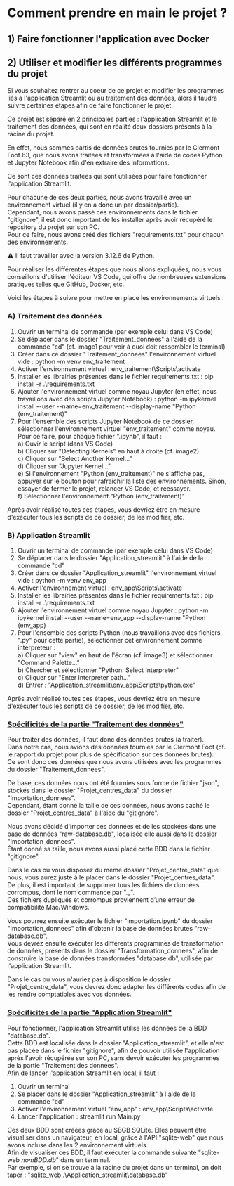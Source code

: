 # Comment prendre en main le projet ?

## 1) Faire fonctionner l'application avec Docker


## 2) Utiliser et modifier les différents programmes du projet
Si vous souhaitez rentrer au coeur de ce projet et modifier les programmes liés à l'application Streamlit ou au traitement des données, alors il faudra suivre certaines étapes afin de faire fonctionner le projet.

Ce projet est séparé en 2 principales parties : l'application Streamlit et le traitement des données, qui sont en réalité deux dossiers présents à la racine du projet.

En effet, nous sommes partis de données brutes fournies par le Clermont Foot 63, que nous avons traitées et transformées à l'aide de codes Python et Jupyter Notebook afin d'en extraire des informations.

Ce sont ces données traitées qui sont utilisées pour faire fonctionner l'application Streamlit.

Pour chacune de ces deux parties, nous avons travaillé avec un environnement virtuel (il y en a donc un par dossier/partie).  
Cependant, nous avons passé ces environnements dans le fichier "gitignore", il est donc important de les installer après avoir récupéré le repository du projet sur son PC.  
Pour ce faire, nous avons créé des fichiers "requirements.txt" pour chacun des environnements.

⚠️ Il faut travailler avec la version 3.12.6 de Python.

Pour réaliser les différentes étapes que nous allons expliquées, nous vous conseillons d'utiliser l'éditeur VS Code, qui offre de nombreuses extensions pratiques telles que GitHub, Docker, etc.

Voici les étapes à suivre pour mettre en place les environnements virtuels :

### A) Traitement des données

1) Ouvrir un terminal de commande (par exemple celui dans VS Code)
2) Se déplacer dans le dossier "Traitement_donnees" à l'aide de la commande "cd" (cf. image1 pour voir à quoi doit ressembler le terminal)
3) Créer dans ce dossier "Traitement_donnees" l'environnement virtuel vide : python -m venv env_traitement
4) Activer l'environnement virtuel : env_traitement\Scripts\activate
5) Installer les librairies présentes dans le fichier requirements.txt : pip install -r .\requirements.txt
6) Ajouter l'environnement virtuel comme noyau Jupyter (en effet, nous travaillons avec des scripts Jupyter Notebook) : python -m ipykernel install --user --name=env_traitement --display-name "Python (env_traitement)"
7) Pour l'ensemble des scripts Jupyter Notebook de ce dossier, sélectionner l'environnement virtuel "env_traitement" comme noyau.  
Pour ce faire, pour chaque fichier ".ipynb", il faut :  
a) Ouvir le script (dans VS Code)  
b) Cliquer sur "Detecting Kernels" en haut à droite (cf. image2)  
c) Cliquer sur "Select Another Kernel..."  
d) Cliquer sur "Jupyter Kernel..."  
e) Si l'environnement "Python (env_traitement)" ne s'affiche pas, appuyer sur le bouton pour rafraichir la liste des environnements. Sinon, essayer de fermer le projet, relancer VS Code, et réessayer.  
f) Sélectionner l'environnement "Python (env_traitement)"  

Après avoir réalisé toutes ces étapes, vous devriez être en mesure d'exécuter tous les scripts de ce dossier, de les modifier, etc.


### B) Application Streamlit

1) Ouvrir un terminal de commande (par exemple celui dans VS Code)
2) Se déplacer dans le dossier "Application_streamlit" à l'aide de la commande "cd"
3) Créer dans ce dossier "Application_streamlit" l'environnement virtuel vide : python -m venv env_app
4) Activer l'environnement virtuel : env_app\Scripts\activate
5) Installer les librairies présentes dans le fichier requirements.txt : pip install -r .\requirements.txt
6) Ajouter l'environnement virtuel comme noyau Jupyter : python -m ipykernel install --user --name=env_app --display-name "Python (env_app) 
7) Pour l'ensemble des scripts Python (nous travaillons avec des fichiers ".py" pour cette partie), sélectionner cet environnement comme interpreteur :  
a) Cliquer sur "view" en haut de l'écran (cf. image3) et sélectionner "Command Palette..."  
b) Chercher et sélectionner "Python: Select Interpreter"  
c) Cliquer sur "Enter interpreter path..."  
d) Entrer : "Application_streamlit\env_app\Scripts\python.exe"

Après avoir réalisé toutes ces étapes, vous devriez être en mesure d'exécuter tous les scripts de ce dossier, de les modifier, etc.


### <ins> Spécificités de la partie "Traitement des données" </ins>

Pour traiter des données, il faut donc des données brutes (à traiter).  
Dans notre cas, nous avions des données fournies par le Clermont Foot (cf. le rapport du projet pour plus de spécification sur ces données brutes).  
Ce sont donc ces données que nous avons utilisées avec les programmes du dossier "Traitement_donnees".

De base, ces données nous ont été fournies sous forme de fichier "json", stockés dans le dossier "Projet_centres_data" du dossier "Importation_donnees".  
Cependant, étant donné la taille de ces données, nous avons caché le dossier "Projet_centres_data" à l'aide du "gitignore".

Nous avons décidé d'importer ces données et de les stockées dans une base de données "raw-database.db", localisée elle aussi dans le dossier "Importation_donnees".  
Étant donné sa taille, nous avons aussi placé cette BDD dans le fichier "gitignore".

Dans le cas ou vous disposez du même dossier "Projet_centre_data" que nous, vous aurez juste à le placer dans le dossier "Projet_centres_data".  
De plus, il est important de supprimer tous les fichiers de données corrompus, dont le nom commence par "._".  
Ces fichiers dupliqués et corrompus proviennent d’une erreur de compatibilité Mac/Windows.

Vous pourrez ensuite exécuter le fichier "importation.ipynb" du dossier "Importation_donnees" afin d'obtenir la base de données brutes "raw-database.db".  
Vous devrez ensuite exécuter les différents programmes de transformation de données, présents dans le dossier "Transformation_donnees", afin de construire la base de données transformées "database.db", utilisée par l'application Streamlit.

Dans le cas ou vous n'auriez pas à disposition le dossier "Projet_centre_data", vous devrez donc adapter les différents codes afin de les rendre comptatibles avec vos données.


### <ins> Spécificités de la partie "Application Streamlit" </ins>

Pour fonctionner, l'application Streamlit utilise les données de la BDD "database.db".  
Cette BDD est localisée dans le dossier "Application_streamlit", et elle n'est pas placée dans le fichier "gitignore", afin de pouvoir utilisée l'application après l'avoir récupérée sur son PC, sans devoir exécuter les programmes de la partie "Traitement des données".  
Afin de lancer l'application Streamlit en local, il faut :
1) Ouvrir un terminal
2) Se placer dans le dossier "Application_streamlit" à l'aide de la commande "cd"
3) Activer l'environnement virtuel "env_app" : env_app\Scripts\activate
4) Lancer l'application : streamlit run Main.py

Ces deux BDD sont créées grâce au SBGB SQLite. Elles peuvent être visualiser dans un navigateur, en local, grâce à l'API "sqlite-web" que nous avons incluse dans les 2 environnement virtuels.  
Afin de visualiser ces BDD, il faut exécuter la commande suivante "sqlite-web *nomBDD.db*" dans un terminal.  
Par exemple, si on se trouve à la racine du projet dans un terminal, on doit taper : "sqlite_web .\Application_streamlit\database.db"

